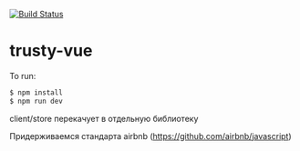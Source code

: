 [![Build Status](https://travis-ci.org/TrustyFund/trusty-ui-vue.svg?branch=master)](https://travis-ci.org/TrustyFund/trusty-ui-vue)
# trusty-vue

To run:
```bash
$ npm install
$ npm run dev
```
client/store перекачует в отдельную библиотеку

Придерживаемся стандарта airbnb (https://github.com/airbnb/javascript)
